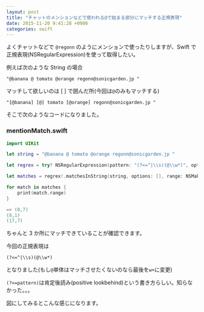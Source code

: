 ```yaml
---
layout: post
title: "チャットのメンションなどで使われる@で始まる部分にマッチする正規表現"
date: 2015-11-20 9:41:28 +0900
categories: swift
---
```


よくチャットなどで `@regonn` のようにメンションで使ったりしますが、Swift で正規表現(NSRegularExpression)を使って取得したい。

例えば次のような String の場合

`"@banana @ tomato @orange regonn@sonicgarden.jp "`

マッチして欲しいのは [ ] で囲んだ所(今回は`@`のみもマッチする)

`"[@banana] [@] tomato [@orange] regonn@sonicgarden.jp "`

そこで次のようなコードになりました。

### mentionMatch.swift

```swift
import UIKit

let string = "@banana @ tomato @orange regonn@sonicgarden.jp "

let regrex = try? NSRegularExpression(pattern: "(?<=^|\\s)(@\\w*)", options: NSRegularExpressionOptions.CaseInsensitive)

let matches = regrex!.matchesInString(string, options: [], range: NSMakeRange(0, string.characters.count))

for match in matches {
    print(match.range)
}

=> (0,7)
(8,1)
(17,7)
```

ちゃんと 3 か所にマッチできていることが確認できます。

今回の正規表現は

`(?<=^|\\s)(@\\w*)`

となりました(もし`@`単体はマッチさせたくないのなら最後を`w+`に変更)

`(?<=pattern)`は肯定後読み(positive lookbehind)という書き方らしい。知らなかった。。。

図にしてみるとこんな感じになります。

<amp-img src="https://blog.regonn.tokyo/images/2015-11-20.png" alt="" width="768" height="266" layout="responsive" ></amp-img>
